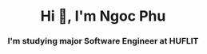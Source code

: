 <h1 align="center">Hi 👋, I'm Ngoc Phu</h1>
<h3 align="center">I'm studying major Software Engineer at HUFLIT</h3>
